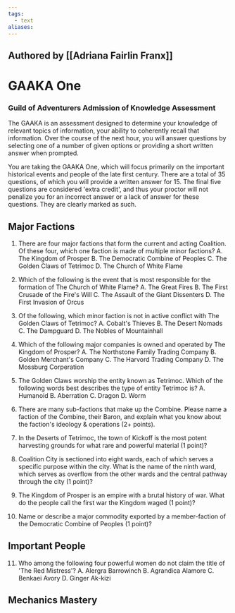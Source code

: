 ```yaml
---
tags:
  - text
aliases:
---
```

## Authored by [[Adriana Fairlin Franx]]

# GAAKA One
### Guild of Adventurers Admission of Knowledge Assessment
The GAAKA is an assessment designed to determine your knowledge of relevant topics of information, your ability to coherently recall that information. Over the course of the next hour, you will answer questions by selecting one of a number of given options or providing a short written answer when prompted. 

You are taking the GAAKA One, which will focus primarily on the important historical events and people of the late first century. There are a total of 35 questions, of which you will provide a written answer for 15. The final five questions are considered 'extra credit', and thus your proctor will not penalize you for an incorrect answer or a lack of answer for these questions. They are clearly marked as such.

## Major Factions
1. There are four major factions that form the current and acting Coalition. Of these four, which one faction is made of multiple minor factions?
	A. The Kingdom of Prosper
	B. The Democratic Combine of Peoples
	C. The Golden Claws of Tetrimoc
	D. The Church of White Flame

2. Which of the following is the event that is most responsible for the formation of The Church of White Flame?
	A. The Great Fires
	B. The First Crusade of the Fire's Will
	C. The Assault of the Giant Dissenters
	D. The First Invasion of Orcus

3. Of the following, which minor faction is not in active conflict with The Golden Claws of Tetrimoc?
	A. Cobalt's Thieves
	B. The Desert Nomads
	C. The Dampguard
	D. The Nobles of Mountainhall

4. Which of the following major companies is owned and operated by The Kingdom of Prosper?
	A. The Northstone Family Trading Company
	B. Golden Merchant's Company
	C. The Harvord Trading Company
	D. The Mossburg Corperation

5. The Golden Claws worship the entity known as Tetrimoc. Which of the following words best describes the type of entity Tetrimoc is?
	A. Humanoid
	B. Aberration
	C. Dragon
	D. Worm

6. There are many sub-factions that make up the Combine. Please name a faction of the Combine, their Baron, and explain what you know about the faction's ideology & operations (2+ points).

7. In the Deserts of Tetrimoc, the town of Kickoff is the most potent harvesting grounds for what rare and powerful material (1 point)?

8. Coalition City is sectioned into eight wards, each of which serves a specific purpose within the city. What is the name of the ninth ward, which serves as overflow from the other wards and the central pathway through the city (1 point)?

9. The Kingdom of Prosper is an empire with a brutal history of war. What do the people call the first war the Kingdom waged (1 point)?

10. Name or describe a major commodity exported by a member-faction of the Democratic Combine of Peoples (1 point)? 

## Important People
11. Who among the following four powerful women do not claim the title of 'The Red Mistress'?
	A. Alergra Barrowinch
	B. Agrandica Alamore
	C. Benkaei Avory
	D. Ginger Ak-kizi

## Mechanics Mastery